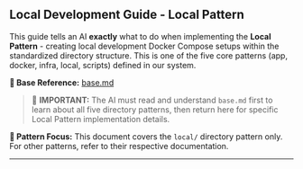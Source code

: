 ## Local Development Guide - Local Pattern

This guide tells an AI **exactly** what to do when implementing the **Local Pattern** - creating local development Docker Compose setups within the standardized directory structure. This is one of the five core patterns (app, docker, infra, local, scripts) defined in our system.

**📄 Base Reference:** [base.md](https://github.com/ghostmind-dev/docs/blob/main/docs/app/base.md)

> 🧠 **IMPORTANT:** The AI must read and understand `base.md` first to learn about all five directory patterns, then return here for specific Local Pattern implementation details.

**📍 Pattern Focus:** This document covers the `local/` directory pattern only. For other patterns, refer to their respective documentation.

---
